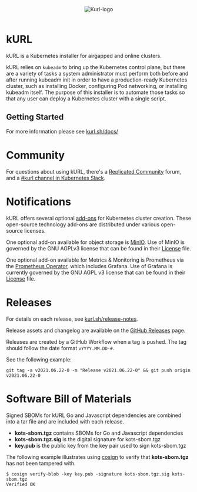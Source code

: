 <div align="center">
  <img alt="Kurl-logo" src="https://kurl.sh/kurl_logo@2x.png" />
</div>
<br/>

kURL
====================================

kURL is a Kubernetes installer for airgapped and online clusters.

kURL relies on `kubeadm` to bring up the Kubernetes control plane, but there are a variety of tasks a system administrator must perform both before and after running kubeadm init in order to have a production-ready Kubernetes cluster, such as installing Docker, configuring Pod networking, or installing kubeadm itself.
The purpose of this installer is to automate those tasks so that any user can deploy a Kubernetes cluster with a single script.

## Getting Started
For more information please see [kurl.sh/docs/](https://kurl.sh/docs/)

# Community

For questions about using kURL, there's a [Replicated Community](https://help.replicated.com/community) forum, and a [#kurl channel in Kubernetes Slack](https://kubernetes.slack.com/channels/kurl).

# Notifications

kURL offers several optional [add-ons](https://kurl.sh/add-ons) for Kubernetes cluster creation. These open-source technology add-ons are distributed under various open-source licenses.

One optional add-on available for object storage is [MinIO](https://github.com/minio/minio). Use of MinIO is governed by the GNU AGPLv3 license that can be found in their [License](https://github.com/minio/minio/blob/master/LICENSE) file.

One optional add-on available for Metrics & Monitoring is Prometheus via the [Prometheus Operator](https://github.com/prometheus-operator/prometheus-operator), which includes Grafana. Use of Grafana is currently governed by the GNU AGPL v3 license that can be found in their [License](https://github.com/grafana/grafana/blob/main/LICENSE) file. 

# Releases

For details on each release, see [kurl.sh/release-notes](https://kurl.sh/release-notes).

Release assets and changelog are available on the [GitHub Releases](https://github.com/replicatedhq/kURL/releases) page.

Releases are created by a GitHub Workflow when a tag is pushed.
The tag should follow the date format `vYYYY.MM.DD-#`.

See the following example:

```
git tag -a v2021.06.22-0 -m "Release v2021.06.22-0" && git push origin v2021.06.22-0
```

# Software Bill of Materials
Signed SBOMs for kURL Go and Javascript dependencies are combined into a tar file and are included with each release.
- **kots-sbom.tgz** contains SBOMs for Go  and Javascript dependencies
- **kots-sbom.tgz.sig** is the digital signature for kots-sbom.tgz
- **key.pub** is the public key from the key pair used to sign kots-sbom.tgz 
 
The following example illustrates using [cosign](https://github.com/sigstore/cosign) to verify that **kots-sbom.tgz** has 
not been tampered with.
```shell
$ cosign verify-blob -key key.pub -signature kots-sbom.tgz.sig kots-sbom.tgz
Verified OK
```


